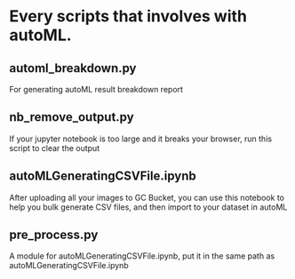 # Every scripts that involves with autoML.
## automl_breakdown.py
For generating autoML result breakdown report
## nb_remove_output.py
If your jupyter notebook is too large and it breaks your browser, run this script to clear the output
## autoMLGeneratingCSVFile.ipynb
After uploading all your images to GC Bucket, you can use this notebook to help you bulk generate CSV files, and then import to your dataset in autoML
## pre_process.py
A module for autoMLGeneratingCSVFile.ipynb, put it in the same path as autoMLGeneratingCSVFile.ipynb
